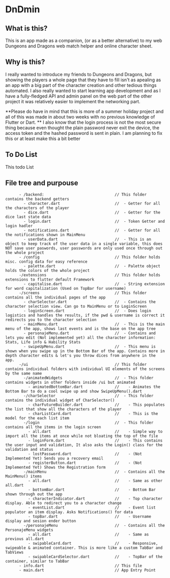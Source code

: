 # DnDmin

## What is this?
This is an app made as a companion, (or as a better alternative) to my web Dungeons and Dragons
web match helper and online character sheet.

## Why is this?
I really wanted to introduce my friends to Dungeons and Dragons, but showing the players a whole page
that they have to fill isn't as apealing as an app with a big part of the character creation and
other tedious things automated.
I also really wanted to start learning app development and as I have a fully-fledged API and
admin panel on the web part of the other project it was relatively easier to implement the networking part.  

**Please do have in mind that this is more of a summer holiday project and all of this was made in about two
weeks with no previous knowledge of Flutter or Dart. **
I also know that the login process is not the most secure thing because even thought the plain password
never exit the device, the access token and the hashed password is sent in plain. 
I am planning to fix this or at least make this a bit better

## To Do List
This todo List

## File tree and purpouse
```     - /lib:
      - /backend:                               // This folder contains the backend getters
        - character.dart                        //  - Getter for all the characters of the player
        - dice.dart                             //  - Getter for the dice last state data
        - login.dart                            //  - Token Getter and login hadler
        - notifications.dart                    //  - Getter for all the notifications shown in MainMenu
        - userData.dart                         //  - This is an object to keep track of the user data in a single variable, this does NOT save user paswords, user passwords are only used once through out the whole project
      - /config                                 // This folder holds misc. config data for easy reference
        - palette.dart                          //  - Palette object holds the colors of the whole project
      -/extensions                              // This folder holds extensions to flutter default Framework
        - capitalise.dart                       //  - String extension for word capitalization (Used on TopBar for username)
      -/screens                                 // This folder contains all the individual pages of the app
        - charSelector.dart                     //  - Contains the character selection view. Can go to MainMenu or to LoginScreen
        - loginScreen.dart                      //  - Does login logistics and handles the results, if the pwd & username is correct it redirects you to the character selection
        - mainMenu.dart                         //  - This is the main menu of the app, shows last events and is the base on the app tree
        - personajeMenu.dart                    //  - Contains and lets you edit (Not implemented yet) all the character information: Stats, Life info & Hability Stats
        - swipeUpMenu.dart                      //  - This menu is shown when you swipe up in the Bottom Bar of the app. Contains more in depth character edits & let's you throw dices from anywhere in the app.
      -/ui                                      // This folder contains individual folders with individual UI elements of the screens by the same name
        -/animatedWidgets                       //  - This folder contains widgets in other folders inside /ui but animated
          - animatedBottomBar.dart              //    - Animates the Bottom Bar to do a cool swipe up and show SwipeUpMenu().dart
        -/charSelector                          //  - This folder contains the individual widget of CharSelector()
          - charFutureBuilder.dart              //    - This populates the list that show all the characters of the player
          - charListCard.dart                   //    - This is the model for the each list item
        -/login                                 //  - This folder contains all the items in the login screen
          - all.dart                            //    - Simple way to import all the items at once while not bloating the top of the file
          - loginForm.dart                      //    - This contains the user input and validation, It also asks the Login() class for the validation and status
          - lostPassword.dart                   //    - (Not Implemented Yet) Sends you a recovery email
          - registerButton.dart                 //    - (Not Implemented Yet) Shows the Registration form
        -/mainMenu                              //  - Contains all the MainMenu() items
          - all.dart                            //    - Same as other all.dart
          - bottomBar.dart                      //    - Bottom Bar shown through out the app
          - characterIndicator.dart             //    - Top character display. Able to redirect you to a character change
          - eventList.dart                      //    - Event list populator an item display. Asks Notifications() for data
          - topBar.dart                         //    - Username display and sesion ender button
        -/personajeMenu                         //  - Contains all the PersonajeMenu widgets
          - all.dart                            //    - Same as previous all.dart
          - swipableCard.dart                   //    - Responsive, swipeable & animated container. This is more like a custom TabBar and TabViews
          - swipableCardSelector.dart           //    - TopBar of the container, similar to TabBar
      - info.dart                               // This file
      - main.dart                               // App Entry Point    
```

